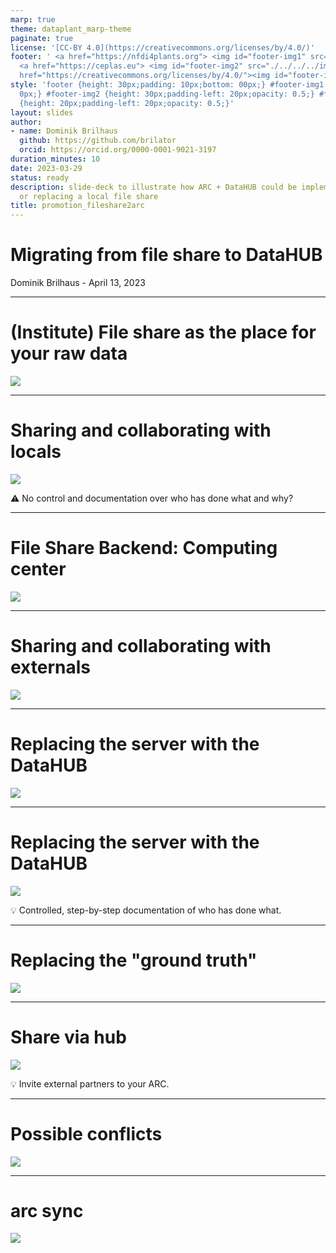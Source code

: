 ```yaml
---
marp: true
theme: dataplant_marp-theme
paginate: true
license: '[CC-BY 4.0](https://creativecommons.org/licenses/by/4.0/)'
footer: ' <a href="https://nfdi4plants.org"> <img id="footer-img1" src="./../../../img/_logos/DataPLANT/DataPLANT_logo_square_bg_transparent.svg"></a>
  <a href="https://ceplas.eu"> <img id="footer-img2" src="./../../../img/_logos/CEPLAS/CEPLAS_Icon.jpeg"></a><a
  href="https://creativecommons.org/licenses/by/4.0/"><img id="footer-img3" src="./../../../img/_logos/CreativeCommons/by.svg"></a> '
style: 'footer {height: 30px;padding: 10px;bottom: 00px;} #footer-img1 {height: 30px;padding-left:
  0px;} #footer-img2 {height: 30px;padding-left: 20px;opacity: 0.5;} #footer-img3
  {height: 20px;padding-left: 20px;opacity: 0.5;}'
layout: slides
author:
- name: Dominik Brilhaus
  github: https://github.com/brilator
  orcid: https://orcid.org/0000-0001-9021-3197
duration_minutes: 10
date: 2023-03-29
status: ready
description: slide-deck to illustrate how ARC + DataHUB could be implemented parallel
  or replacing a local file share
title: promotion_fileshare2arc
---
```


# Migrating from file share to DataHUB

Dominik Brilhaus - April 13, 2023

---

# (Institute) File share as the place for your raw data

![](images/DataExchange-StatusQuo-002-measure.drawio.svg)

---

# Sharing and collaborating with locals

![](images/DataExchange-StatusQuo-003-analyze.drawio.svg)

:warning: No control and documentation over who has done what and why?

---

# File Share Backend: Computing center

![](images/DataExchange-StatusQuo-004-backend.drawio.svg)

---

# Sharing and collaborating with externals

![](images/DataExchange-StatusQuo-005-Share.drawio.svg)

---

# Replacing the server with the DataHUB

![](images/DataExchange-viaHub-001-ARC.drawio.svg)

---

# Replacing the server with the DataHUB

![](images/DataExchange-viaHub-001-ARC-sync.drawio.svg)

:bulb: Controlled, step-by-step documentation of who has done what.

---

# Replacing the "ground truth"

![](images/DataExchange-viaHub-002-backend.drawio.svg)

---

# Share via hub

![](images/DataExchange-viaHub-003-Share.drawio.svg)

:bulb: Invite external partners to your ARC. 

---

# Possible conflicts

![](images/DataExchange-viaHub-004-mergeConflicts.drawio.svg)

---

# arc sync

![](images/DataExchange-viaHub-005-config.drawio.svg)
